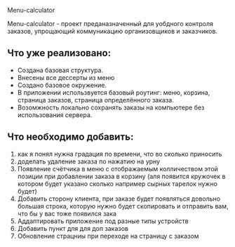 Menu-calculator

Menu-calculator - проект преданазначенный для уобдного контроля заказов, упрощающий коммуникацию организовщиков и заказчиков.

## Что уже реализовано:
* Создана базовая структура.
* Внесены все дессерты из меню
* Создано базовое окружение.
* В приложении использвуется базовый роутинг: меню, корзина, страница заказов, страница определённого заказа.
* Возомжность локально сохранять заказы на компьютере без использования сервера.

## Что необходимо добавить:

1) как я понял нужна градация по времени, что во сколько приносить
2) доделать удаление заказа по нажатию на урну
3) Появление счётчика в меню с отображаемым колличеством этой позиции при добавлении заказа в корзину (аля появится кружочек в котором будет указано сколько например сырных тарелок нужно будет)
4) Добавить сторону клиента, при заказе будет появляться довольно большая строка, которую нужно будет скопировать и отправить вам, что бы у вас тоже появился зака
5) Аддаптировать приложение под разные типы устройств
6) Добавить пункт для для доп заказов
7) Обновление страцниы при переходе на страницу с заказом